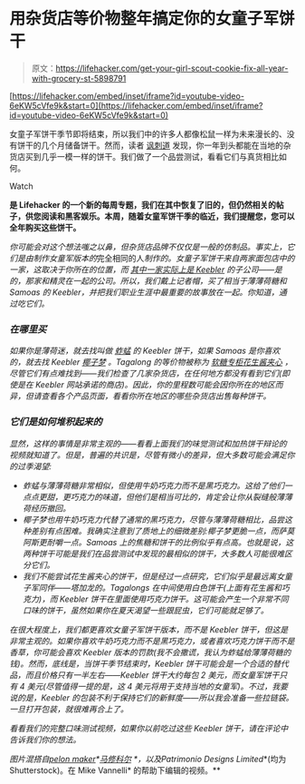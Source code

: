 # 用杂货店等价物整年搞定你的女童子军饼干

> 原文：<https://lifehacker.com/get-your-girl-scout-cookie-fix-all-year-with-grocery-st-5898791>

 [https://lifehacker.com/embed/inset/iframe?id=youtube-video-6eKW5cVfe9k&start=0](https://lifehacker.com/embed/inset/iframe?id=youtube-video-6eKW5cVfe9k&start=0) 

女童子军饼干季节即将结束，所以我们中的许多人都像松鼠一样为未来漫长的、没有饼干的几个月储备饼干。然而，读者 [讽刺道](https://kinja.com/SarcasmSiempre) 发现，你一年到头都能在当地的杂货店买到几乎一模一样的饼干。我们做了一个品尝测试，看看它们与真货相比如何。

Watch

[](http://lifehacker.com/tag/blast-from-the-past)**是 Lifehacker 的一个新的每周专题，我们在其中恢复了旧的，但仍然相关的帖子，供您阅读和黑客娱乐。本周，随着女童军饼干季的临近，我们提醒您，您可以全年购买这些饼干。**

*你可能会对这个想法嗤之以鼻，但杂货店品牌不仅仅是一般的仿制品。事实上，它们是由制作女童军版本的*完全相同的人*制作的。女童子军饼干来自两家面包店中的一家，这取决于你所在的位置，而 [其中一家实际上是 Keebler](http://en.wikipedia.org/wiki/Girl_scout_cookies) 的子公司——是的，那家和精灵在一起的公司。所以，我们戴上记者帽，买了相当于薄薄荷糖和 Samoas 的 Keebler，并把我们职业生涯中最重要的故事放在一起。你知道，通过吃它们。*

### *在哪里买*

*如果你是薄荷迷，就去找叫做 [蚱蜢](http://www.keebler.com/product-keebler-grasshopper-cookies-1124.aspx) 的 Keebler 饼干，如果 Samoas 是你喜欢的，就去找 Keebler [椰子梦](http://www.keebler.com/product-keebler-coconut-dreams-cookies-21913.aspx) 。Tagalong 的等价物被称为 [软糖专柜花生酱夹心](http://www.keebler.com/product-keebler-peanut-butter-filled-cookies-4071.aspx) ，尽管它们有点难找到——我们检查了几家杂货店，在任何地方都没有看到它们(即使是在 Keebler 网站承诺的商店)。因此，你的里程数可能会因你所在的地区而异，但请查看各个产品页面，看看你所在地区的哪些杂货店出售每种饼干。*

### *它们是如何堆积起来的*

*显然，这样的事情是非常主观的——看看上面我们的味觉测试和加热饼干辩论的视频就知道了。但是，普遍的共识是，尽管有微小的差异，但大多数可能会满足你的过季渴望:*

*   *蚱蜢与薄薄荷糖非常相似，但使用牛奶巧克力而不是黑巧克力。这给了他们一点点更甜，更巧克力的味道，但他们是相当可比的，肯定会让你从裂缝般薄薄荷经历撤回。*
*   *椰子梦也用牛奶巧克力代替了通常的黑巧克力，尽管与薄薄荷糖相比，品尝这种差别有点困难。我确实注意到了质地上的细微差别:椰子梦更脆一点，而萨莫阿斯更耐嚼一点。Samoas 上的焦糖和饼干的比例似乎有点高。也就是说，这两种饼干可能是我们在品尝测试中发现的最相似的饼干，大多数人可能很难区分它们。*
*   *我们不能尝试花生酱夹心的饼干，但是经过一点研究，它们似乎是最远离女童子军同伴——塔加龙的。Tagalongs 在中间使用白色饼干(上面有花生酱和巧克力)，而 Keebler 饼干在里面使用巧克力饼干。这可能会产生一个非常不同口味的饼干，虽然如果你在夏天渴望一些跟屁虫，它们可能就足够了。*

*在很大程度上，我们都更喜欢女童子军饼干版本，而不是 Keebler 饼干，但这是非常主观的。如果你喜欢牛奶巧克力而不是黑巧克力，或者喜欢巧克力饼干而不是香草，你可能会喜欢 Keebler 版本的罚款(我不会撒谎，我认为蚱蜢给薄薄荷糖的钱)。然而，底线是，当饼干季节结束时，Keebler 饼干可能会是一个合适的替代品，而且价格只有一半左右——Keebler 饼干大约每包 2 美元，而女童军饼干只有 4 美元(尽管值得一提的是，这 4 美元将用于支持当地的女童军)。不过，我要说的是，Keebler 的包装不利于保持它们的新鲜度——所以我会准备一些拉链袋。一旦打开包装，就很难再合上了。*

*看看我们的完整口味测试视频，如果你以前吃过这些 Keebler 饼干，请在评论中告诉我们你的想法。*

**图片混搭自*[*pelon maker*](http://www.shutterstock.com/pic.mhtml?id=73252900)*[*马修科尔*](http://www.shutterstock.com/pic.mhtml?id=29634163) *，以及**Patrimonio Designs Limited**(均为 Shutterstock)。在 Mike Vannelli* 的帮助下编辑的视频。**